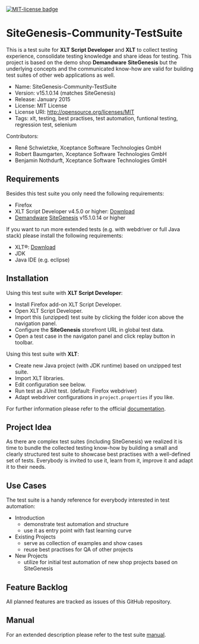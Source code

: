 <a href="http://github.com/dataduke/xlt-testsuite-documentation/blob/master/LICENSE.md" target="_blank"><img src="http://img.shields.io/badge/License-MIT-blue.svg" alt="MIT-license badge"></a>

# SiteGenesis-Community-TestSuite

This is a test suite for __XLT Script Developer__ and __XLT__ to collect testing experience, consolidate testing knowledge and share ideas for testing. This project is based on the demo shop __Demandware__ __SiteGenesis__ but the underlying concepts and the communicated know-how are valid for building test suites of other web applications as well.

- Name: SiteGenesis-Community-TestSuite
- Version: v15.1.0.14 (matches SiteGenesis)
- Release: January 2015
- License: MIT License
- License URI: http://opensource.org/licenses/MIT
- Tags: xlt, testing, best practises, test automation, funtional testing, regression test, selenium

Contributors:
- René Schwietzke, Xceptance Software Technologies GmbH
- Robert Baumgarten, Xceptance Software Technologies GmbH
- Benjamin Nothdurft, Xceptance Software Technologies GmbH

## Requirements

Besides this test suite you only need the following requirements:

- Firefox
- XLT Script Developer v4.5.0 or higher: [Download](https://www.xceptance.com/en/xlt/download.html)
- [Demandware](http://www.demandware.com/) [SiteGenesis](ttp://www.demandware.com/on/demandware.store/Sites-SiteGenesis-Site) v15.1.0.14 or higher

If you want to run more extended tests (e.g. with webdriver or full Java stack) please install the following requirements:

- XLT&reg;: [Download](https://www.xceptance.com/en/xlt/download.html)
- JDK
- Java IDE (e.g. eclipse)

## Installation

Using this test suite with **XLT Script Developer**:

- Install Firefox add-on XLT Script Developer.
- Open XLT Script Developer.
- Import this (unzipped) test suite by clicking the folder icon above the navigation panel.
- Configure the **SiteGenesis** storefront URL in global test data.
- Open a test case in the navigaton panel and click replay button in toolbar.

Using this test suite with **XLT**:

- Create new Java project (with JDK runtime) based on unzipped test suite.
- Import XLT libraries.
- Edit configuration see below.
- Run test as JUnit test. (default: Firefox webdriver)
- Adapt webdriver configurations in `project.properties` if you like.

For further information please refer to the official [documentation](https://lab.xceptance.de/releases/xlt/latest/).

## Project Idea

As there are complex test suites (including SiteGenesis) we realized it is time to bundle the collected testing know-how by building a small and clearly structured test suite to showcase best practises with a well-defined set of tests. Everybody is invited to use it, learn from it, improve it and adapt it to their needs.

## Use Cases

The test suite is a handy reference for everybody interested in test automation:

- Introduction
    - demonstrate test automation and structure
    - use it as entry point with fast learning curve
- Existing Projects 
    - serve as collection of examples and show cases
    - reuse best practises for QA of other projects 
- New Projects
    - utilize for initial test automation of new shop projects based on SiteGenesis

## Feature Backlog

All planned features are tracked as issues of this GitHub repository.

## Manual

For an extended description please refer to the test suite [manual](https://github.com/dataduke/xlt-testsuite-documentation/blob/master/MANUAL.md).
